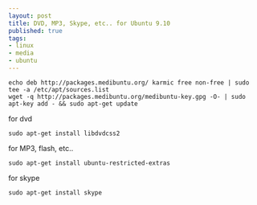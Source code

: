 ```yaml
--- 
layout: post
title: DVD, MP3, Skype, etc.. for Ubuntu 9.10
published: true
tags: 
- linux
- media
- ubuntu
---
```


```
echo deb http://packages.medibuntu.org/ karmic free non-free | sudo tee -a /etc/apt/sources.list
wget -q http://packages.medibuntu.org/medibuntu-key.gpg -O- | sudo apt-key add - && sudo apt-get update
```

for dvd

```
sudo apt-get install libdvdcss2
```

for MP3, flash, etc..

```
sudo apt-get install ubuntu-restricted-extras
```

for skype

```
sudo apt-get install skype
```
